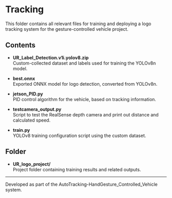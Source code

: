 # Tracking

This folder contains all relevant files for training and deploying a logo tracking system for the gesture-controlled vehicle project.

## Contents

- **UR_Label_Detection.v1i.yolov8.zip**  
  Custom-collected dataset and labels used for training the YOLOv8n model.

- **best.onnx**  
  Exported ONNX model for logo detection, converted from YOLOv8n.

- **jetson_PID.py**  
  PID control algorithm for the vehicle, based on tracking information.

- **testcamera_output.py**  
  Script to test the RealSense depth camera and print out distance and calculated speed.

- **train.py**  
  YOLOv8 training configuration script using the custom dataset.

## Folder

- **UR_logo_project/**  
  Project folder containing training results and related outputs.

---

Developed as part of the AutoTracking-HandGesture_Controlled_Vehicle system.
